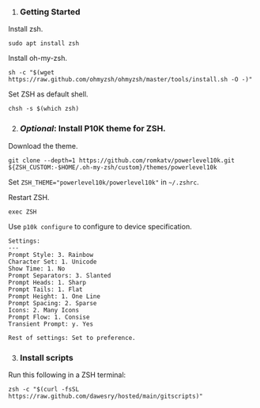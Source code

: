 1. ### Getting Started

Install zsh.

```
sudo apt install zsh
```

Install oh-my-zsh.

```
sh -c "$(wget https://raw.github.com/ohmyzsh/ohmyzsh/master/tools/install.sh -O -)"
```

Set ZSH as default shell.

```
chsh -s $(which zsh)
```

2. ### *Optional*: Install P10K theme for ZSH.

Download the theme.

```
git clone --depth=1 https://github.com/romkatv/powerlevel10k.git ${ZSH_CUSTOM:-$HOME/.oh-my-zsh/custom}/themes/powerlevel10k
```
Set `ZSH_THEME="powerlevel10k/powerlevel10k"` in `~/.zshrc`.

Restart ZSH.

```
exec ZSH
```

Use `p10k configure` to configure to device specification.

```
Settings:
---
Prompt Style: 3. Rainbow
Character Set: 1. Unicode
Show Time: 1. No
Prompt Separators: 3. Slanted
Prompt Heads: 1. Sharp
Prompt Tails: 1. Flat
Prompt Height: 1. One Line
Prompt Spacing: 2. Sparse
Icons: 2. Many Icons
Prompt Flow: 1. Consise
Transient Prompt: y. Yes

Rest of settings: Set to preference.

```

3. ### Install scripts

Run this following in a ZSH terminal:

```
zsh -c "$(curl -fsSL https://raw.github.com/dawesry/hosted/main/gitscripts)"
```
